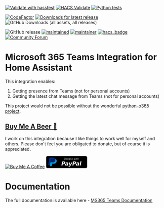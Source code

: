[![Validate with hassfest](https://github.com/RogerSelwyn/ms365-teams/actions/workflows/hassfest.yaml/badge.svg)](https://github.com/RogerSelwyn/ms365-teams/actions/workflows/hassfest.yaml) [![HACS Validate](https://github.com/RogerSelwyn/ms365-teams/actions/workflows/hacs.yaml/badge.svg)](https://github.com/RogerSelwyn/ms365-teams/actions/workflows/hacs.yaml) [![Python tests](https://github.com/RogerSelwyn/MS365-Teams/actions/workflows/test.yaml/badge.svg)](https://github.com/RogerSelwyn/MS365-Teams/actions/workflows/test.yaml)

[![CodeFactor](https://www.codefactor.io/repository/github/rogerselwyn/ms365-teams/badge)](https://www.codefactor.io/repository/github/rogerselwyn/ms365-teams) [![Downloads for latest release](https://img.shields.io/github/downloads/RogerSelwyn/ms365-teams/latest/total.svg)](https://github.com/RogerSelwyn/ms365-teams/releases/latest) ![GitHub Downloads (all assets, all releases)](https://img.shields.io/github/downloads/RogerSelwyn/MS365-Teams/total?label=downloads%40all)


![GitHub release](https://img.shields.io/github/v/release/RogerSelwyn/ms365-teams) [![maintained](https://img.shields.io/maintenance/yes/2025.svg)](#) [![maintainer](https://img.shields.io/badge/maintainer-%20%40RogerSelwyn-blue.svg)](https://github.com/RogerSelwyn) [![hacs_badge](https://img.shields.io/badge/HACS-Default-41BDF5.svg)](https://github.com/hacs/integration) [![Community Forum](https://img.shields.io/badge/community-forum-brightgreen.svg)](https://community.home-assistant.io/t/office-365-calendar-access)

# Microsoft 365 Teams Integration for Home Assistant

This integration enables:
1. Getting presence from Teams (not for personal accounts)
1. Getting the latest chat message from Teams (not for personal accounts)

This project would not be possible without the wonderful [python-o365 project](https://github.com/O365/python-o365).

## [Buy Me A Beer 🍻](https://buymeacoffee.com/rogtp)
I work on this integration because I like things to work well for myself and others. Please don't feel you are obligated to donate, but of course it is appreciated.

<a href="https://www.buymeacoffee.com/rogtp" target="_blank"><img src="https://cdn.buymeacoffee.com/buttons/default-orange.png" alt="Buy Me A Coffee" height="41" width="174"></a> 
<a href="https://www.paypal.com/donate/?hosted_button_id=F7TGHNGH7A526">
  <img src="https://github.com/RogerSelwyn/actions/blob/e82dab9e5643bbb82e182215a748a3024e3e7eac/images/paypal-donate-button.png" alt="Donate with PayPal" height="40"/>
</a>

# Documentation

The full documentation is available here - [MS365 Teams Documentation](https://rogerselwyn.github.io/MS365-Teams/)
